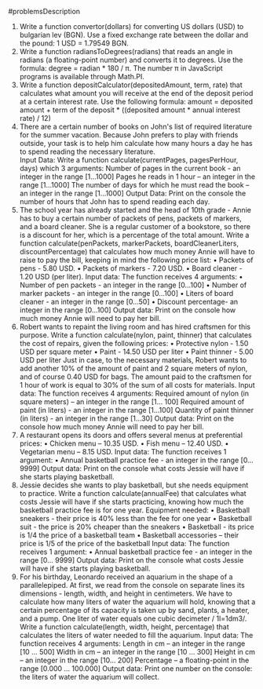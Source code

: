#problemsDescription

1. Write a function convertor(dollars) for converting US dollars (USD) to bulgarian lev (BGN). 
   Use a fixed exchange rate between the dollar and the pound: 1 USD = 1.79549 BGN.
2. Write a function radiansToDegrees(radians) that reads an angle in radians (a floating-point number) and converts it to degrees.
   Use the formula: degree = radian * 180 / π. The number π in JavaScript programs is available through Math.PI.
3. Write a function depositCalculator(depositedAmount, term, rate) that calculates what amount you will receive at the end of the deposit period at a certain interest rate. 
   Use the following formula: amount = deposited amount + term of the deposit * ((deposited amount * annual interest rate) / 12)
4. There are a certain number of books on John's list of required literature for the summer vacation. Because John prefers to play with friends outside, 
   your task is to help him calculate how many hours a day he has to spend reading the necessary literature.  
   Input Data: Write a function calculate(currentPages, pagesPerHour, days) which 3 arguments:
 	 Number of pages in the current book - an integer in the range [1…1000]
	 Pages he reads in 1 hour – an integer in the range [1…1000]
   The number of days for which he must read the book – an integer in the range [1…1000]
   Output Data: Print on the console the number of hours that John has to spend reading each day.
5. The school year has already started and the head of 10th grade - Annie has to buy a certain number of packets of pens, packets of markers, and a board cleaner. 
  She is a regular customer of a bookstore, so there is a discount for her, which is a percentage of the total amount. Write a function calculate(penPackets, markerPackets, boardCleanerLiters, discountPercentage) that calculates how much money Annie will have to raise to pay the bill, keeping in mind the following price list:
  • Packets of pens - 5.80 USD. 
  • Packets of markers - 7.20 USD. 
  • Board cleaner - 1.20 USD (per liter).
  Input data: The function receives 4 arguments:
  •	Number of pen packets - an integer in the range [0...100]
  •	Number of marker packets - an integer in the range [0...100]
  •	Liters of board cleaner - an integer in the range [0…50]
  •	Discount percentage- an integer in the range [0...100]
  Output data: Print on the console how much money Annie will need to pay her bill.
6. Robert wants to repaint the living room and has hired craftsmen for this purpose. 
   Write a function calculate(nylon, paint, thinner) that calculates the cost of repairs, given the following prices:
   • Protective nylon - 1.50 USD per square meter
   • Paint - 14.50 USD per liter
   • Paint thinner - 5.00 USD per liter
   Just in case, to the necessary materials, Robert wants to add another 10% of the amount of paint and 2 square meters of nylon, and of course 0.40 USD for bags. 
   The amount paid to the craftsmen for 1 hour of work is equal to 30% of the sum of all costs for materials.
   Input data: The function receives 4 arguments:
   Required amount of nylon (in square meters) – an integer in the range [1... 100]
   Required amount of paint (in liters) - an integer in the range [1…100]
   Quantity of paint thinner (in liters) - an integer in the range [1…30]
   Output data: Print on the console how much money Annie will need to pay her bill.
7. A restaurant opens its doors and offers several menus at preferential prices:
   • Chicken menu – 10.35 USD. 
   • Fish menu – 12.40 USD. 
   • Vegetarian menu – 8.15 USD.
   Input data: The function receives 1 argument:
   • Annual basketball practice fee - an integer in the range [0… 9999]
   Output data: Print on the console what costs Jessie will have if she starts playing basketball.
8. Jessie decides she wants to play basketball, but she needs equipment to practice. Write a function calculate(annualFee) that calculates what costs Jessie will have if she starts practicing, knowing how much the basketball practice fee is for one year. Equipment needed:
   • Basketball sneakers - their price is 40% less than the fee for one year
   • Basketball suit - the price is 20% cheaper than the sneakers 
   • Basketball - its price is 1/4 the price of a basketball team 
   • Basketball accessories – their price is 1/5 of the price of the basketball
   Input data: The function receives 1 argument:
   • Annual basketball practice fee - an integer in the range [0… 9999]
   Output data: Print on the console what costs Jessie will have if she starts playing basketball.
9. For his birthday, Leonardo received an aquarium in the shape of a parallelepiped. At first, we read from the console on separate lines its dimensions - length, width, and height in centimeters. We have to calculate how many liters of water the aquarium will hold, knowing that a certain percentage of its capacity is taken up by sand, plants, a heater, and a pump. 
   One liter of water equals one cubic decimeter / 1l=1dm3/. 
   Write a function calculate(length, width, height, percentage) that calculates the liters of water needed to fill the aquarium.
   Input data: The function receives 4 arguments:
   Length in cm – an integer in the range [10 … 500]
	 Width in cm – an integer in the range [10 … 300]
   Height in cm – an integer in the range [10… 200]
   Percentage  – a floating-point in the range [0.000 … 100.000]
   Output data: Print one number on the console: the liters of water the aquarium will collect.











